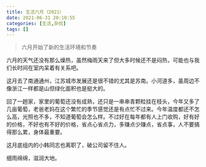```yaml
---
title: 生活六月（2021）
date: 2021-06-31 20:10:55
categories: [生活,杂侃]
tags: []
---
```


> 六月开始了新的生活环境和节奏

六月的天气还没有那么燥热，虽然梅雨天来了但大多时候还不是闷热，可能也与我们长时间在室内呆着有关系吧。

这月去了南通通州，江苏城市发展还是很不错的尤其是苏南。小河道多，虽周边不像浙江一样都是山但绿化面积也是挺大的。

回了一趟家，家里的葡萄还没有成熟，还只是一串串青颗粒挂在枝头，今年又多了几亩葡萄，老爸老妈在这个繁忙的季节感觉还是有点忙不过来。今年温度都还不怎么高，光照也不多，不知道葡萄会怎么样。不过好在每年都有人上门收购，好有好的价格，不好也有不好的价格，省点心省点力，多赚点少赚点，省点事，人不要搞得那么累，身体最重要。

这月底组内的小韩同志也离职了，破公司留不住人。

细雨绵绵，滋润大地。